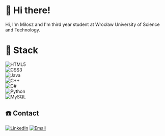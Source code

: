 # 👋 Hi there!
Hi, I'm Miłosz and I'm third year student at Wrocław University of Science and Technology.  

# 🚀 Stack
![HTML5](https://img.shields.io/badge/html5-%23E34F26.svg?style=for-the-badge&logo=html5&logoColor=white)  
![CSS3](https://img.shields.io/badge/css3-%231572B6.svg?style=for-the-badge&logo=css3&logoColor=white)  
![Java](https://img.shields.io/badge/java-%23ED8B00.svg?style=for-the-badge&logo=openjdk&logoColor=white)  
![C++](https://img.shields.io/badge/c++-%2300599C.svg?style=for-the-badge&logo=c%2B%2B&logoColor=white)  
![C#](https://img.shields.io/badge/c%23-%23239120.svg?style=for-the-badge&logo=csharp&logoColor=white)  
![Python](https://img.shields.io/badge/Python-3776AB?style=for-the-badge&logo=python&logoColor=white)  
![MySQL](https://img.shields.io/badge/mysql-4479A1.svg?style=for-the-badge&logo=mysql&logoColor=white)  


## ☎️ Contact

[![LinkedIn](https://img.shields.io/badge/LinkedIn-0077B5?style=for-the-badge&logo=linkedin&logoColor=white)](https://www.linkedin.com/in/mi%C5%82osz-halicki-b74a2a352/)
[![Email](https://img.shields.io/badge/Email-D14836?style=for-the-badge&logo=gmail&logoColor=white)](mailto:ehalickimilosz@gmail.com)

